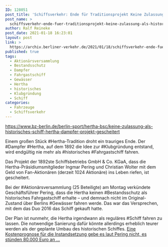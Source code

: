 ```yaml
---
ID: 128051
post_title: 'Schiffsverkehr: Ende für Traditionsprojekt Keine Zulassung als historisches Schiff – Hertha-Dampfer-Projekt gescheitert, aus BZ Berlin'
post_name: >
  schiffsverkehr-ende-fuer-traditionsprojekt-keine-zulassung-als-historisches-schiff-hertha-dampfer-projekt-gescheitert-aus-bz-berlin
author: Ralf Reineke
post_date: 2021-01-18 16:23:01
layout: post
link: >
  https://archiv.berliner-verkehr.de/2021/01/18/schiffsverkehr-ende-fuer-traditionsprojekt-keine-zulassung-als-historisches-schiff-hertha-dampfer-projekt-gescheitert-aus-bz-berlin/
published: true
tags:
  - Aktionärsversammlung
  - Bestandsschutz
  - Dampfer
  - Fahrgastschiff
  - Gewässer
  - Hertha
  - historisches
  - Klubgründung
  - Schiff
categories:
  - Fahrzeuge
  - Schiffsverkehr
---
```

https://www.bz-berlin.de/berlin-sport/hertha-bsc/keine-zulassung-als-historisches-schiff-hertha-dampfer-projekt-gescheitert

Einem großen Stück #Hertha-Tradition droht ein trauriges Ende. Der #Dampfer #Hertha, auf dem 1892 die Idee zur #Klubgründung entstand, wird endgültig nie mehr als #historisches #Fahrgastschiff fahren.

Das Projekt der 1892ste Schiffsbetriebs GmbH &amp; Co. KGaA, dass die Hertha-Präsidiumsmitglieder Ingmar Pering und Christian Wolter mit dem Geld von Fan-Aktionären (derzeit 1024 Aktionäre) ins Leben riefen, ist gescheitert.

Bei der #Aktionärsversammlung (25 Beteiligte) am Montag verkündete Geschäftsführer Pering, dass die Hertha keinen #Bestandsschutz als historisches Fahrgastschiff erhalte – und demnach nicht im Original-Zustand über Berlins #Gewässer fahren werde. Das war das Versprechen, mit dem das Duo 2016 das Schiff gekauft hatte.

Der Plan ist nunmehr, die Hertha irgendwann als reguläres #Schiff fahren zu lassen. Die notwendige Sanierung dafür könnte allerdings erheblich teurer werden als der geplante Umbau des historischen Schiffes. <a href="https://www.bz-berlin.de/berlin-sport/hertha-bsc/keine-zulassung-als-historisches-schiff-hertha-dampfer-projekt-gescheitert">Eine Kostenprognose für die Instandsetzung gebe es laut Pering nicht, es stünden 80.000 Euro an ...</a>